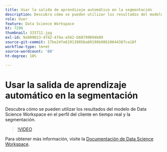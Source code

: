 ```yaml
---
title: Usar la salida de aprendizaje automático en la segmentación
description: Descubra cómo se pueden utilizar los resultados del modelo de Data Science Workspace en el perfil del cliente en tiempo real y la segmentación.
role: User
feature: Data Science Workspace
kt: 7296
thumbnail: 333711.jpg
exl-id: 9a909023-47d2-474a-a562-b60799094b89
source-git-commit: 17be24fe619139056a69190b98610644387ca18f
workflow-type: tm+mt
source-wordcount: '60'
ht-degree: 10%

---
```


# Usar la salida de aprendizaje automático en la segmentación

Descubra cómo se pueden utilizar los resultados del modelo de Data Science Workspace en el perfil del cliente en tiempo real y la segmentación.

>[!VIDEO](https://video.tv.adobe.com/v/333711)

Para obtener más información, visite la [Documentación de Data Science Workspace](https://experienceleague.adobe.com/docs/experience-platform/data-science-workspace/home.html?lang=es).
